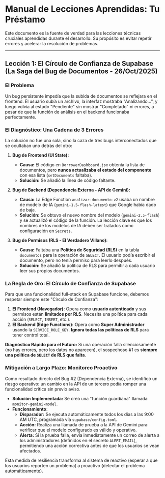 # Manual de Lecciones Aprendidas: Tu Préstamo

Este documento es la fuente de verdad para las lecciones técnicas cruciales aprendidas durante el desarrollo. Su propósito es evitar repetir errores y acelerar la resolución de problemas.

---

## Lección 1: El Círculo de Confianza de Supabase (La Saga del Bug de Documentos - 26/Oct/2025)

### El Problema

Un bug persistente impedía que la subida de documentos se reflejara en el frontend. El usuario subía un archivo, la interfaz mostraba "Analizando...", y luego volvía al estado "Pendiente" sin mostrar "Completado" ni errores, a pesar de que la función de análisis en el backend funcionaba perfectamente.

### El Diagnóstico: Una Cadena de 3 Errores

La solución no fue una sola, sino la caza de tres bugs interconectados que se ocultaban uno detrás del otro:

1.  **Bug de Frontend (UI State):**
    *   **Causa:** El código en `BorrowerDashboard.jsx` obtenía la lista de documentos, pero **nunca actualizaba el estado del componente** con esa lista (`setDocuments` faltaba).
    *   **Solución:** Se añadió la línea de código faltante.

2.  **Bug de Backend (Dependencia Externa - API de Gemini):**
    *   **Causa:** La Edge Function `analizar-documento-v2` usaba un nombre de modelo de IA (`gemini-1.5-flash-latest`) que Google había dado de baja.
    *   **Solución:** Se obtuvo el nuevo nombre del modelo (`gemini-2.5-flash`) y se actualizó el código de la función. La lección clave es que los nombres de los modelos de IA deben ser tratados como configuración en `Secrets`.

3.  **Bug de Permisos (RLS - El Verdadero Villano):**
    *   **Causa:** Faltaba una **Política de Seguridad (RLS)** en la tabla `documentos` para la operación de `SELECT`. El usuario podía escribir el documento, pero no tenía permiso para leerlo después.
    *   **Solución:** Se añadió la política de RLS para permitir a cada usuario leer sus propios documentos.

### La Regla de Oro: El Círculo de Confianza de Supabase

Para que una funcionalidad full-stack en Supabase funcione, debemos respetar siempre este "Círculo de Confianza":

1.  **El Frontend (Navegador):** Opera como **usuario autenticado** y sus permisos están **limitados por RLS**. Necesita una política para cada acción (`SELECT`, `INSERT`, etc.).
2.  **El Backend (Edge Functions):** Opera como **Super Administrador** usando la `SERVICE_ROLE_KEY`. **Ignora todas las políticas de RLS** para tener control total.

**Diagnóstico Rápido para el Futuro:** Si una operación falla silenciosamente (no hay errores, pero los datos no aparecen), el sospechoso #1 es **siempre una política de `SELECT` de RLS que falta**.

### Mitigación a Largo Plazo: Monitoreo Proactivo

Como resultado directo del Bug #2 (Dependencia Externa), se identificó un riesgo operativo: un cambio en la API de un tercero podía romper una funcionalidad crítica sin previo aviso.

*   **Solución Implementada:** Se creó una "función guardiana" llamada `monitor-gemini-model`.
*   **Funcionamiento:**
    *   **Disparador:** Se ejecuta automáticamente todos los días a las 9:00 AM UTC, programada vía `supabase/config.toml`.
    *   **Acción:** Realiza una llamada de prueba a la API de Gemini para verificar que el modelo configurado es válido y operativo.
    *   **Alerta:** Si la prueba falla, envía inmediatamente un correo de alerta a los administradores (definidos en el secreto `ALERT_EMAIL`), permitiendo una acción correctiva antes de que los usuarios se vean afectados.

Esta medida de resiliencia transforma al sistema de reactivo (esperar a que los usuarios reporten un problema) a proactivo (detectar el problema automáticamente).